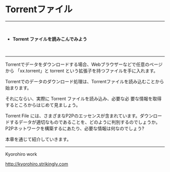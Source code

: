 # Torrentファイル
<hr>
<br>

* **Torrent ファイルを読みこんでみよう**

<br>
<hr>

Torrentでデータをダウンロードする場合、Webブラウザーなどで任意のページから 「xx.torrent」と torrent という拡張子を持つファイルを手に入れます。

Torrentでのデータのダウンロード処理は、Torrentファイルを読み込むことから始まります。

それにならい、実際に Torrent ファイルを読み込み、必要な必
要な情報を取得するところからはじめて見ましょう。


Torrent File には、さまざまなP2Pのエッセンスが含まれています。ダウンロードするデータが適切なものであることを、どのように判別するのでしょうか。P2Pネットワークを構築するにあたり、必要な情報は何なのでしょう?

本章を通じて紹介していきます。




-------
Kyorohiro work

http://kyorohiro.strikingly.com





